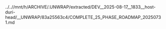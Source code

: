 ../..//mnt/h/ARCHIVE/.UNWRAP/extracted/DEV__2025-08-17__1833__host-duri-head/__UNWRAP/83a25563c4/COMPLETE_25_PHASE_ROADMAP_20250731.md